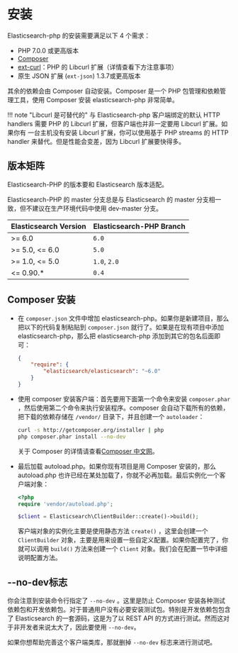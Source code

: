 # 安装

Elasticsearch-php 的安装需要满足以下 4 个需求：

- PHP 7.0.0 或更高版本
- [Composer](https://www.phpcomposer.com/)
- [ext-curl](http://php.net/manual/zh/book.curl.php)：PHP 的 Libcurl 扩展（详情查看下方注意事项）
- 原生 JSON 扩展 (`ext-json`) 1.3.7或更高版本

其余的依赖会由 Composer 自动安装。Composer 是一个 PHP 包管理和依赖管理工具，使用 Composer 安装 elasticsearch-php 非常简单。

!!! note "Libcurl 是可替代的"
    与 Elasticsearch-php 客户端绑定的默认 HTTP handlers 需要 PHP 的 Libcurl 扩展，但客户端也并非一定要用 Libcurl 扩展。如果你有 一台主机没有安装 Libcurl 扩展，你可以使用基于 PHP streams 的 HTTP handler 来替代。但是性能会变差，因为 Libcurl 扩展要快得多。

## 版本矩阵

Elasticsearch-PHP 的版本要和 Elasticsearch 版本适配。

Elasticsearch-PHP 的 master 分支总是与 Elasticsearch 的 master 分支相一致，但不建议在生产环境代码中使用 dev-master 分支。

|Elasticsearch Version  | Elasticsearch-PHP Branch|
|-------                | --------                |
| >= 6.0                | `6.0`                   |
| >= 5.0, <= 6.0        | `5.0`                   |
| >= 1.0, <= 5.0        | `1.0`, `2.0`            |
| <= 0.90.*             | `0.4`                   |

## Composer 安装

- 在 `composer.json` 文件中增加 elasticsearch-php。如果你是新建项目，那么把以下的代码复制粘贴到 `composer.json` 就行了。如果是在现有项目中添加 elasticsearch-php，那么把 elasticsearch-php 添加到其它的包名后面即可：

    ```json
    {
        "require": {
            "elasticsearch/elasticsearch": "~6.0"
        }
    }
    ```

- 使用 composer 安装客户端：首先要用下面第一个命令来安装 `composer.phar` ，然后使用第二个命令来执行安装程序。composer 会自动下载所有的依赖，把下载的依赖存储在 `/vendor/` 目录下，并且创建一个 `autoloader`：

    ```bash
    curl -s http://getcomposer.org/installer | php
    php composer.phar install --no-dev
    ```

    关于 Composer 的详情请查看[Composer 中文网](https://www.phpcomposer.com/)。

- 最后加载 autoload.php。如果你现有项目是用 Composer 安装的，那么 autoload.php 也许已经在某处加载了，你就不必再加载。最后实例化一个客户端对象：

    ```php
    <?php
    require 'vendor/autoload.php';

    $client = Elasticsearch\ClientBuilder::create()->build();
    ```
    
    客户端对象的实例化主要是使用静态方法 `create()` ，这里会创建一个 `ClientBuilder` 对象，主要是用来设置一些自定义配置。如果你配置完了，你就可以调用 `build()` 方法来创建一个 `Client` 对象。我们会在配置一节中详细说明配置方法。



## --no-dev标志

你会注意到安装命令行指定了 `--no-dev` 。这里是防止 Composer 安装各种测试依赖包和开发依赖包。对于普通用户没有必要安装测试包。特别是开发依赖包包含了 Elasticsearch 的一套源码，这是为了以 REST API 的方式进行测试。然而这对于非开发者来说太大了，因此要使用 `--no-dev`。

如果你想帮助完善这个客户端类库，那就删掉 `--no-dev` 标志来进行测试吧。
